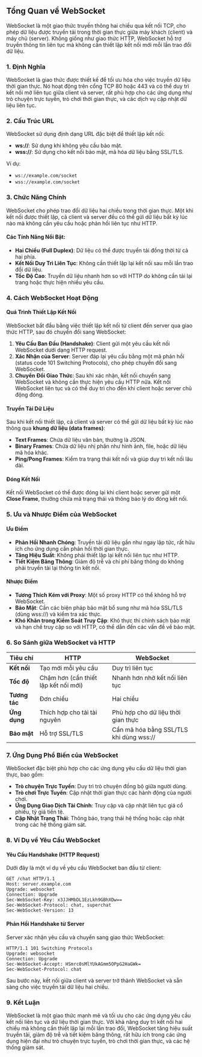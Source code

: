 ## Tổng Quan về WebSocket

WebSocket là một giao thức truyền thông hai chiều qua kết nối TCP, cho phép dữ liệu được truyền tải trong thời gian thực giữa máy khách (client) và máy chủ (server). Không giống như giao thức HTTP, WebSocket hỗ trợ truyền thông tin liên tục mà không cần thiết lập kết nối mới mỗi lần trao đổi dữ liệu.

### 1. Định Nghĩa

WebSocket là giao thức được thiết kế để tối ưu hóa cho việc truyền dữ liệu thời gian thực. Nó hoạt động trên cổng TCP 80 hoặc 443 và có thể duy trì kết nối mở liên tục giữa client và server, rất phù hợp cho các ứng dụng như trò chuyện trực tuyến, trò chơi thời gian thực, và các dịch vụ cập nhật dữ liệu liên tục.

### 2. Cấu Trúc URL

WebSocket sử dụng định dạng URL đặc biệt để thiết lập kết nối:

- **ws://**: Sử dụng khi không yêu cầu bảo mật.
- **wss://**: Sử dụng cho kết nối bảo mật, mã hóa dữ liệu bằng SSL/TLS.

Ví dụ:

- `ws://example.com/socket`
- `wss://example.com/socket`

### 3. Chức Năng Chính

WebSocket cho phép trao đổi dữ liệu hai chiều trong thời gian thực. Một khi kết nối được thiết lập, cả client và server đều có thể gửi dữ liệu bất kỳ lúc nào mà không cần yêu cầu hoặc phản hồi liên tục như HTTP.

#### Các Tính Năng Nổi Bật:

- **Hai Chiều (Full Duplex)**: Dữ liệu có thể được truyền tải đồng thời từ cả hai phía.
- **Kết Nối Duy Trì Liên Tục**: Không cần thiết lập lại kết nối sau mỗi lần trao đổi dữ liệu.
- **Tốc Độ Cao**: Truyền dữ liệu nhanh hơn so với HTTP do không cần tải lại trang hoặc thực hiện nhiều yêu cầu.

### 4. Cách WebSocket Hoạt Động

#### Quá Trình Thiết Lập Kết Nối

WebSocket bắt đầu bằng việc thiết lập kết nối từ client đến server qua giao thức HTTP, sau đó chuyển đổi sang WebSocket:

1. **Yêu Cầu Ban Đầu (Handshake)**: Client gửi một yêu cầu kết nối WebSocket dưới dạng HTTP request.
2. **Xác Nhận của Server**: Server đáp lại yêu cầu bằng một mã phản hồi (status code 101 Switching Protocols), cho phép chuyển đổi sang WebSocket.
3. **Chuyển Đổi Giao Thức**: Sau khi xác nhận, kết nối chuyển sang WebSocket và không cần thực hiện yêu cầu HTTP nữa. Kết nối WebSocket liên tục và có thể duy trì cho đến khi client hoặc server chủ động đóng.

#### Truyền Tải Dữ Liệu

Sau khi kết nối thiết lập, cả client và server có thể gửi dữ liệu bất kỳ lúc nào thông qua **khung dữ liệu (data frames)**:

- **Text Frames**: Chứa dữ liệu văn bản, thường là JSON.
- **Binary Frames**: Chứa dữ liệu nhị phân như hình ảnh, file, hoặc dữ liệu mã hóa khác.
- **Ping/Pong Frames**: Kiểm tra trạng thái kết nối và giúp duy trì kết nối lâu dài.

#### Đóng Kết Nối

Kết nối WebSocket có thể được đóng lại khi client hoặc server gửi một **Close Frame**, thường chứa mã trạng thái và thông báo lý do đóng kết nối.

### 5. Ưu và Nhược Điểm của WebSocket

#### Ưu Điểm

- **Phản Hồi Nhanh Chóng**: Truyền tải dữ liệu gần như ngay lập tức, rất hữu ích cho ứng dụng cần phản hồi thời gian thực.
- **Tăng Hiệu Suất**: Không phải thiết lập lại kết nối liên tục như HTTP.
- **Tiết Kiệm Băng Thông**: Giảm độ trễ và chi phí băng thông do không phải truyền tải lại thông tin kết nối.

#### Nhược Điểm

- **Tương Thích Kém với Proxy**: Một số proxy HTTP có thể không hỗ trợ WebSocket.
- **Bảo Mật**: Cần các biện pháp bảo mật bổ sung như mã hóa SSL/TLS (dùng wss://) và kiểm tra xác thực.
- **Khó Khăn trong Kiểm Soát Truy Cập**: Khó thực thi chính sách bảo mật và hạn chế truy cập so với HTTP, có thể dẫn đến các vấn đề về bảo mật.

### 6. So Sánh giữa WebSocket và HTTP

| Tiêu chí      | HTTP                                 | WebSocket                               |
| ------------- | ------------------------------------ | --------------------------------------- |
| **Kết nối**   | Tạo mới mỗi yêu cầu                  | Duy trì liên tục                        |
| **Tốc độ**    | Chậm hơn (cần thiết lập kết nối mới) | Nhanh hơn nhờ kết nối liên tục          |
| **Tương tác** | Đơn chiều                            | Hai chiều                               |
| **Ứng dụng**  | Thích hợp cho tải tài nguyên         | Phù hợp cho dữ liệu thời gian thực      |
| **Bảo mật**   | Hỗ trợ SSL/TLS                       | Cần mã hóa bằng SSL/TLS khi dùng wss:// |

### 7. Ứng Dụng Phổ Biến của WebSocket

WebSocket đặc biệt phù hợp cho các ứng dụng yêu cầu dữ liệu thời gian thực, bao gồm:

- **Trò chuyện Trực Tuyến**: Duy trì trò chuyện đồng bộ giữa người dùng.
- **Trò chơi Trực Tuyến**: Cập nhật thời gian thực các hành động của người chơi.
- **Ứng Dụng Giao Dịch Tài Chính**: Truy cập và cập nhật liên tục giá cổ phiếu, tỷ giá tiền tệ.
- **Cập Nhật Trạng Thái**: Thông báo, trạng thái hệ thống hoặc cập nhật trong các hệ thống giám sát.

### 8. Ví Dụ về Yêu Cầu WebSocket

#### Yêu Cầu Handshake (HTTP Request)

Dưới đây là một ví dụ về yêu cầu WebSocket ban đầu từ client:

```http
GET /chat HTTP/1.1
Host: server.example.com
Upgrade: websocket
Connection: Upgrade
Sec-WebSocket-Key: x3JJHMbDL1EzLkh9GBhXDw==
Sec-WebSocket-Protocol: chat, superchat
Sec-WebSocket-Version: 13
```

#### Phản Hồi Handshake từ Server

Server xác nhận yêu cầu và chuyển sang giao thức WebSocket:

```http
HTTP/1.1 101 Switching Protocols
Upgrade: websocket
Connection: Upgrade
Sec-WebSocket-Accept: HSmrc0sMlYUkAGmm5OPpG2HaGWk=
Sec-WebSocket-Protocol: chat
```

Sau bước này, kết nối giữa client và server trở thành WebSocket và sẵn sàng cho việc truyền tải dữ liệu hai chiều.

### 9. Kết Luận

WebSocket là một giao thức mạnh mẽ và tối ưu cho các ứng dụng yêu cầu kết nối liên tục và dữ liệu thời gian thực. Với khả năng duy trì kết nối hai chiều mà không cần thiết lập lại mỗi lần trao đổi, WebSocket tăng hiệu suất truyền tải, giảm độ trễ và tiết kiệm băng thông, rất hữu ích trong các ứng dụng hiện đại như trò chuyện trực tuyến, trò chơi thời gian thực, và các hệ thống giám sát.
